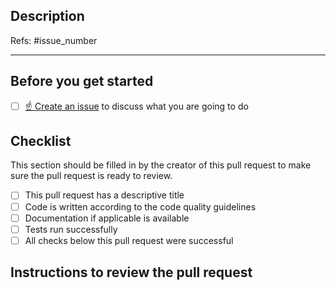 <!--
    Thank you for contributing to our project!

    Please do not delete this text completely, but read the text below and keep
    items that seem relevant. If in doubt, just keep everything and add your
    own text at the top, a reviewer will update the checklist for you.

    While the checklist is intended to be filled in by the 
    reviewers, it is the responsibility of the author of the pull request to make
    sure all items on it are properly implemented.
-->

## Description

<!--
    Please describe your changes here, especially focusing on why this pull request makes licenseguard better and what problem it solves.

    Before you start, please read our contribution guidelines: https://github.com/NLeSC/licenseguard/blob/main/CONTRIBUTING.md

    Please fill in the GitHub issue that is closed by this pull request, e.g. Refs #1903
-->

Refs: #issue_number

* * *

## Before you get started

<!--
    Please discuss your idea with the development team before getting started,
    to avoid disappointment or unnecessary work later. The way to do this is
    to open a new issue on GitHub.
-->

- [ ] [☝ Create an issue](https://github.com/NLeSC/licenseguard/issues/new/choose) to discuss what you are going to do

## Checklist

This section should be filled in by the creator of this pull request to make sure the pull request is ready to review.

- [ ] This pull request has a descriptive title
- [ ] Code is written according to the code quality guidelines
- [ ] Documentation if applicable is available
- [ ] Tests run successfully
- [ ] All checks below this pull request were successful

## Instructions to review the pull request

<!--
   Please describe how to test and what the expected behavior is.
-->
